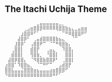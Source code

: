 # The Itachi Uchija Theme

⠀⠀⠀⠀⠀⠀⠀⠀⠀⠀⣀⣤⣤⣤⣤⣤⣤⣀⡀⠀⠀⠀⠀⠀⠀⠀
⠀⠀⠀⠀⠀⠀⢀⣠⣶⣿⣿⡿⠿⠿⠿⠿⢿⣿⣿⣷⣦⣄⣀⣤⣶⣶
⠀⠀⠀⠀⠀⣰⣿⣿⠿⠋⠁⠀⠀⠀⠀⠀⠀⠀⠉⠛⠿⣿⣿⣿⠟⠋
⠀⠀⠀⠀⣼⣿⡿⠃⠀⢀⣤⣾⣿⣿⣿⣿⣷⣦⣄⠀⠀⠈⠉⠀⠀⠀
⠀⠀⠀⣸⣿⡿⠁⠀⢠⣿⣿⠟⠉⠀⠈⠉⠛⢿⣿⣷⡄⠀⠀⠀⠀⠀
⠀⠀⢀⣿⣿⡇⠀⠀⣾⣿⡟⠀⠀⢀⣤⣄⠀⠀⠹⣿⣿⡄⠀⠀⠀⠀
⠀⠀⣾⣿⣿⡇⠀⠀⢻⣿⣷⡀⠀⠘⣿⣿⡇⠀⠀⣿⣿⡇⠀⠀⠀⠀
⠀⣼⣿⡿⣿⣿⡄⠀⠈⠻⣿⣿⣷⣿⣿⡿⠃⠀⢀⣿⣿⡇⠀⠀⠀⠀
⣰⣿⣿⠁⠹⣿⣿⣦⡀⠀⠈⠉⠛⠋⠉⠀⠀⣠⣾⣿⡟⠀⠀⠀⠀⠀
⣿⣿⣧⣤⣤⣬⣿⣿⣿⣶⣦⣤⣤⣤⣴⣶⣿⣿⡿⠋⠀⠀⠀⠀⠀⠀
⠙⠿⠿⠿⠿⠿⠿⠿⠿⠿⠿⠿⠿⠿⠿⠛⠋⠁⠀⠀⠀⠀⠀⠀⠀⠀

